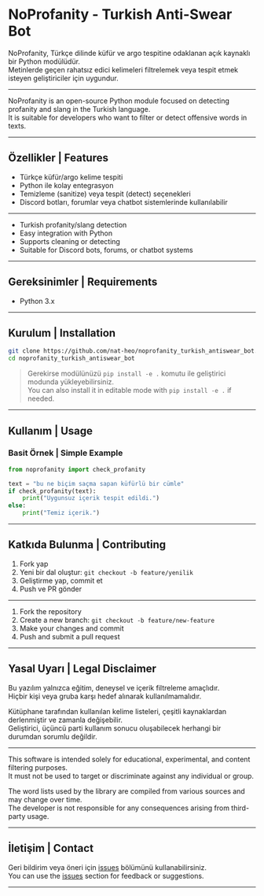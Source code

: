 # NoProfanity - Turkish Anti-Swear Bot

NoProfanity, Türkçe dilinde küfür ve argo tespitine odaklanan açık kaynaklı bir Python modülüdür.  
Metinlerde geçen rahatsız edici kelimeleri filtrelemek veya tespit etmek isteyen geliştiriciler için uygundur.

---

NoProfanity is an open-source Python module focused on detecting profanity and slang in the Turkish language.  
It is suitable for developers who want to filter or detect offensive words in texts.

---

## Özellikler | Features

- Türkçe küfür/argo kelime tespiti  
- Python ile kolay entegrasyon  
- Temizleme (sanitize) veya tespit (detect) seçenekleri  
- Discord botları, forumlar veya chatbot sistemlerinde kullanılabilir

---

- Turkish profanity/slang detection  
- Easy integration with Python  
- Supports cleaning or detecting  
- Suitable for Discord bots, forums, or chatbot systems

---

## Gereksinimler | Requirements

- Python 3.x

---

## Kurulum | Installation

```bash
git clone https://github.com/nat-heo/noprofanity_turkish_antiswear_bot.git
cd noprofanity_turkish_antiswear_bot
```

> Gerekirse modülünüzü `pip install -e .` komutu ile geliştirici modunda yükleyebilirsiniz.  
> You can also install it in editable mode with `pip install -e .` if needed.

---

## Kullanım | Usage

### Basit Örnek | Simple Example

```python
from noprofanity import check_profanity

text = "bu ne biçim saçma sapan küfürlü bir cümle"
if check_profanity(text):
    print("Uygunsuz içerik tespit edildi.")
else:
    print("Temiz içerik.")
```

---

## Katkıda Bulunma | Contributing

1. Fork yap  
2. Yeni bir dal oluştur: `git checkout -b feature/yenilik`  
3. Geliştirme yap, commit et  
4. Push ve PR gönder

---

1. Fork the repository  
2. Create a new branch: `git checkout -b feature/new-feature`  
3. Make your changes and commit  
4. Push and submit a pull request

---

## Yasal Uyarı | Legal Disclaimer

Bu yazılım yalnızca eğitim, deneysel ve içerik filtreleme amaçlıdır.  
Hiçbir kişi veya gruba karşı hedef alınarak kullanılmamalıdır.  

Kütüphane tarafından kullanılan kelime listeleri, çeşitli kaynaklardan derlenmiştir ve zamanla değişebilir.  
Geliştirici, üçüncü parti kullanım sonucu oluşabilecek herhangi bir durumdan sorumlu değildir.

---

This software is intended solely for educational, experimental, and content filtering purposes.  
It must not be used to target or discriminate against any individual or group.  

The word lists used by the library are compiled from various sources and may change over time.  
The developer is not responsible for any consequences arising from third-party usage.

---

## İletişim | Contact

Geri bildirim veya öneri için [issues](https://github.com/nat-heo/noprofanity_turkish_antiswear_bot/issues) bölümünü kullanabilirsiniz.  
You can use the [issues](https://github.com/nat-heo/noprofanity_turkish_antiswear_bot/issues) section for feedback or suggestions.

---
